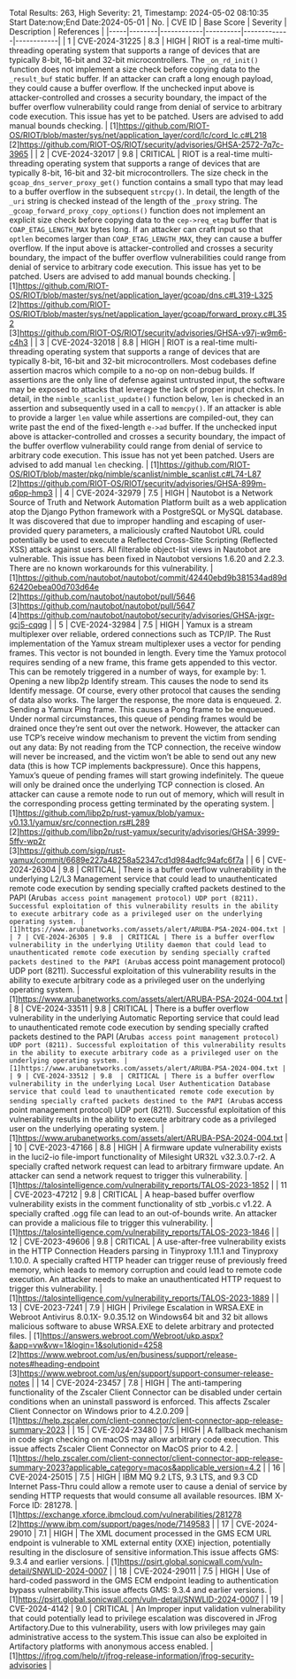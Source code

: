 Total Results: 263, High Severity: 21, Timestamp: 2024-05-02 08:10:35
Start Date:now;End Date:2024-05-01
| No. | CVE ID | Base Score | Severity | Description | References |
|-----|--------|------------|----------|-------------|------------|
| 1 | CVE-2024-31225 | 8.3  | HIGH | RIOT is a real-time multi-threading operating system that supports a range of devices that are typically 8-bit, 16-bit and 32-bit microcontrollers. The `_on_rd_init()` function does not implement a size check before copying data to the `_result_buf` static buffer. If an attacker can craft a long enough payload, they could cause a buffer overflow. If the unchecked input above is attacker-controlled and crosses a security boundary, the impact of the buffer overflow vulnerability could range from denial of service to arbitrary code execution. This issue has yet to be patched. Users are advised to add manual bounds checking. | [1]https://github.com/RIOT-OS/RIOT/blob/master/sys/net/application_layer/cord/lc/cord_lc.c#L218<br>[2]https://github.com/RIOT-OS/RIOT/security/advisories/GHSA-2572-7q7c-3965 |
| 2 | CVE-2024-32017 | 9.8  | CRITICAL | RIOT is a real-time multi-threading operating system that supports a range of devices that are typically 8-bit, 16-bit and 32-bit microcontrollers. The size check in the `gcoap_dns_server_proxy_get()` function contains a small typo that may lead to a buffer overflow in the subsequent `strcpy()`. In detail, the length of the `_uri` string is checked instead of the length of the `_proxy` string. The `_gcoap_forward_proxy_copy_options()` function does not implement an explicit size check before copying data to the `cep->req_etag` buffer that is `COAP_ETAG_LENGTH_MAX` bytes long. If an attacker can craft input so that `optlen` becomes larger than `COAP_ETAG_LENGTH_MAX`, they can cause a buffer overflow. If the input above is attacker-controlled and crosses a security boundary, the impact of the buffer overflow vulnerabilities could range from denial of service to arbitrary code execution. This issue has yet to be patched. Users are advised to add manual bounds checking. | [1]https://github.com/RIOT-OS/RIOT/blob/master/sys/net/application_layer/gcoap/dns.c#L319-L325<br>[2]https://github.com/RIOT-OS/RIOT/blob/master/sys/net/application_layer/gcoap/forward_proxy.c#L352<br>[3]https://github.com/RIOT-OS/RIOT/security/advisories/GHSA-v97j-w9m6-c4h3 |
| 3 | CVE-2024-32018 | 8.8  | HIGH | RIOT is a real-time multi-threading operating system that supports a range of devices that are typically 8-bit, 16-bit and 32-bit microcontrollers. Most codebases define assertion macros which compile to a no-op on non-debug builds. If assertions are the only line of defense against untrusted input, the software may be exposed to attacks that leverage the lack of proper input checks. In detail, in the `nimble_scanlist_update()` function below, `len` is checked in an assertion and subsequently used in a call to `memcpy()`. If an attacker is able to provide a larger `len` value while assertions are compiled-out, they can write past the end of the fixed-length `e->ad` buffer. If the unchecked input above is attacker-controlled and crosses a security boundary, the impact of the buffer overflow vulnerability could range from denial of service to arbitrary code execution. This issue has not yet been patched. Users are advised to add manual `len` checking. | [1]https://github.com/RIOT-OS/RIOT/blob/master/pkg/nimble/scanlist/nimble_scanlist.c#L74-L87<br>[2]https://github.com/RIOT-OS/RIOT/security/advisories/GHSA-899m-q6pp-hmp3 |
| 4 | CVE-2024-32979 | 7.5  | HIGH | Nautobot is a Network Source of Truth and Network Automation Platform built as a web application atop the Django Python framework with a PostgreSQL or MySQL database. It was discovered that due to improper handling and escaping of user-provided query parameters, a maliciously crafted Nautobot URL could potentially be used to execute a Reflected Cross-Site Scripting (Reflected XSS) attack against users. All filterable object-list views in Nautobot are vulnerable. This issue has been fixed in Nautobot versions 1.6.20 and 2.2.3. There are no known workarounds for this vulnerability. | [1]https://github.com/nautobot/nautobot/commit/42440ebd9b381534ad89d62420ebea00d703d64e<br>[2]https://github.com/nautobot/nautobot/pull/5646<br>[3]https://github.com/nautobot/nautobot/pull/5647<br>[4]https://github.com/nautobot/nautobot/security/advisories/GHSA-jxgr-gcj5-cqqg |
| 5 | CVE-2024-32984 | 7.5  | HIGH | Yamux is a stream multiplexer over reliable, ordered connections such as TCP/IP. The Rust implementation of the Yamux stream multiplexer uses a vector for pending frames. This vector is not bounded in length. Every time the Yamux protocol requires sending of a new frame, this frame gets appended to this vector. This can be remotely triggered in a number of ways, for example by: 1. Opening a new libp2p Identify stream. This causes the node to send its Identify message. Of course, every other protocol that causes the sending of data also works. The larger the response, the more data is enqueued. 2. Sending a Yamux Ping frame. This causes a Pong frame to be enqueued. Under normal circumstances, this queue of pending frames would be drained once they’re sent out over the network. However, the attacker can use TCP’s receive window mechanism to prevent the victim from sending out any data: By not reading from the TCP connection, the receive window will never be increased, and the victim won’t be able to send out any new data (this is how TCP implements backpressure). Once this happens, Yamux’s queue of pending frames will start growing indefinitely. The queue will only be drained once the underlying TCP connection is closed. An attacker can cause a remote node to run out of memory, which will result in the corresponding process getting terminated by the operating system. | [1]https://github.com/libp2p/rust-yamux/blob/yamux-v0.13.1/yamux/src/connection.rs#L289<br>[2]https://github.com/libp2p/rust-yamux/security/advisories/GHSA-3999-5ffv-wp2r<br>[3]https://github.com/sigp/rust-yamux/commit/6689e227a48258a52347cd1d984adfc94afc6f7a |
| 6 | CVE-2024-26304 | 9.8  | CRITICAL | There is a buffer overflow vulnerability in the underlying L2/L3 Management service that could lead to unauthenticated remote code execution by sending specially crafted packets destined to the PAPI (Aruba`s access point management protocol) UDP port (8211). Successful exploitation of this vulnerability results in the ability to execute arbitrary code as a privileged user on the underlying operating system. | [1]https://www.arubanetworks.com/assets/alert/ARUBA-PSA-2024-004.txt |
| 7 | CVE-2024-26305 | 9.8  | CRITICAL | There is a buffer overflow vulnerability in the underlying Utility daemon that could lead to unauthenticated remote code execution by sending specially crafted packets destined to the PAPI (Aruba`s access point management protocol) UDP port (8211). Successful exploitation of this vulnerability results in the ability to execute arbitrary code as a privileged user on the underlying operating system. | [1]https://www.arubanetworks.com/assets/alert/ARUBA-PSA-2024-004.txt |
| 8 | CVE-2024-33511 | 9.8  | CRITICAL | There is a buffer overflow vulnerability in the underlying Automatic Reporting service that could lead to unauthenticated remote code execution by sending specially crafted packets destined to the PAPI (Aruba`s access point management protocol) UDP port (8211). Successful exploitation of this vulnerability results in the ability to execute arbitrary code as a privileged user on the underlying operating system. | [1]https://www.arubanetworks.com/assets/alert/ARUBA-PSA-2024-004.txt |
| 9 | CVE-2024-33512 | 9.8  | CRITICAL | There is a buffer overflow vulnerability in the underlying Local User Authentication Database service that could lead to unauthenticated remote code execution by sending specially crafted packets destined to the PAPI (Aruba`s access point management protocol) UDP port (8211). Successful exploitation of this vulnerability results in the ability to execute arbitrary code as a privileged user on the underlying operating system. | [1]https://www.arubanetworks.com/assets/alert/ARUBA-PSA-2024-004.txt |
| 10 | CVE-2023-47166 | 8.8  | HIGH | A firmware update vulnerability exists in the luci2-io file-import functionality of Milesight UR32L v32.3.0.7-r2. A specially crafted network request can lead to arbitrary firmware update. An attacker can send a network request to trigger this vulnerability. | [1]https://talosintelligence.com/vulnerability_reports/TALOS-2023-1852 |
| 11 | CVE-2023-47212 | 9.8  | CRITICAL | A heap-based buffer overflow vulnerability exists in the comment functionality of stb _vorbis.c v1.22. A specially crafted .ogg file can lead to an out-of-bounds write. An attacker can provide a malicious file to trigger this vulnerability. | [1]https://talosintelligence.com/vulnerability_reports/TALOS-2023-1846 |
| 12 | CVE-2023-49606 | 9.8  | CRITICAL | A use-after-free vulnerability exists in the HTTP Connection Headers parsing in Tinyproxy 1.11.1 and Tinyproxy 1.10.0. A specially crafted HTTP header can trigger reuse of previously freed memory, which leads to memory corruption and could lead to remote code execution. An attacker needs to make an unauthenticated HTTP request to trigger this vulnerability. | [1]https://talosintelligence.com/vulnerability_reports/TALOS-2023-1889 |
| 13 | CVE-2023-7241 | 7.9  | HIGH | Privilege Escalation in WRSA.EXE in Webroot Antivirus 8.0.1X- 9.0.35.12 on Windows64 bit and 32 bit allows malicious software to abuse WRSA.EXE to delete arbitrary and protected files. | [1]https://answers.webroot.com/Webroot/ukp.aspx?&app=vw&vw=1&login=1&solutionid=4258<br>[2]https://www.webroot.com/us/en/business/support/release-notes#heading-endpoint<br>[3]https://www.webroot.com/us/en/support/support-consumer-release-notes |
| 14 | CVE-2024-23457 | 7.8  | HIGH | The anti-tampering functionality of the Zscaler Client Connector can be disabled under certain conditions when an uninstall password is enforced. This affects Zscaler Client Connector on Windows prior to 4.2.0.209 | [1]https://help.zscaler.com/client-connector/client-connector-app-release-summary-2023 |
| 15 | CVE-2024-23480 | 7.5  | HIGH | A fallback mechanism in code sign checking on macOS may allow arbitrary code execution. This issue affects Zscaler Client Connector on MacOS prior to 4.2. | [1]https://help.zscaler.com/client-connector/client-connector-app-release-summary-2023?applicable_category=macos&applicable_version=4.2 |
| 16 | CVE-2024-25015 | 7.5  | HIGH | IBM MQ 9.2 LTS, 9.3 LTS, and 9.3 CD Internet Pass-Thru could allow a remote user to cause a denial of service by sending HTTP requests that would consume all available resources.  IBM X-Force ID:  281278. | [1]https://exchange.xforce.ibmcloud.com/vulnerabilities/281278<br>[2]https://www.ibm.com/support/pages/node/7149583 |
| 17 | CVE-2024-29010 | 7.1  | HIGH | The XML document processed in the GMS ECM URL endpoint is vulnerable to XML external entity (XXE) injection, potentially resulting in the disclosure of sensitive information.This issue affects GMS: 9.3.4 and earlier versions. | [1]https://psirt.global.sonicwall.com/vuln-detail/SNWLID-2024-0007 |
| 18 | CVE-2024-29011 | 7.5  | HIGH | Use of hard-coded password in the GMS ECM endpoint leading to authentication bypass vulnerability.This issue affects GMS: 9.3.4 and earlier versions. | [1]https://psirt.global.sonicwall.com/vuln-detail/SNWLID-2024-0007 |
| 19 | CVE-2024-4142 | 9.0  | CRITICAL | An Improper input validation vulnerability that could potentially lead to privilege escalation was discovered in JFrog Artifactory.Due to this vulnerability, users with low privileges may gain administrative access to the system.This issue can also be exploited in Artifactory platforms with anonymous access enabled. | [1]https://jfrog.com/help/r/jfrog-release-information/jfrog-security-advisories |
